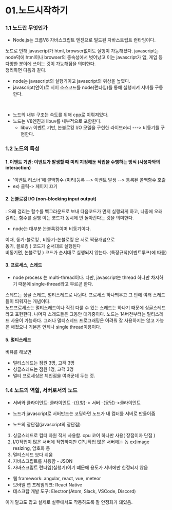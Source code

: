 
01.노드시작하기
==========
### 1.1 노드란 무엇인가

* Node.js는 크롬V8 자바스크립트 엔진으로 빌드된 자바스트립트 런타임이다.

노드로 인해 javascript가 html, browser없이도 실행이 가능해졌다. javascript는 node덕에 html이나 browser의 종속성에서 벗어났고
이는 javascript가 앱, 게임 등 다양한 분야에 쓰이는 것이 가능해짐을 의미한다.<br>
정리하면 다음과 같다.

- node는 javascript의 실행기이고 javascript의 위상을 높였다.  
- javascript(언어)로 서버 소스코드를 node(런타임)를 통해 실행시켜 서버를 구동한다.  
 
 <br>
 
- 노드의 내부 구조는 속도를 위해 cpp로 이뤄져있다.
- 노드는 V8엔진과 libuv를 내부적으로 포함한다.
  - libuv: 이벤트 기반, 논블로킹 I/O 모델을 구현한 라이브러리 ---> 비동기를 구현한다.

### 1.2 노드의 특성

#### 1. 이벤트 기반: 이벤트가 발생할 때 미리 지정해둔 작업을 수행하는 방식 (사용자와의 interaction)
- '이벤트 리스너'에 콜백함수 (미리)등록 --> 이벤트 발생 --> 틍록된 콜백함수 호출
- ex) 클릭-> 페이지 끄기

#### 2. 논블로킹 I/O (non-blocking input output)
: 오래 걸리는 함수를 백그라운드로 보내 다음코드가 먼저 실행되게 하고, 나중에 오래 걸리는 함수를 실행
이는 코드가 동시에 안 돌아간다는 것을 의미한다.
- node는 대부분 논블록킹이며 비동기이다.

이때, 동기-블로킹 , 비동기-논블로킹 은 서로 짝꿍개념으로    
동기, 블로킹 ) 코드가 순서대로 실행된다    
비동기면, 논블로킹 ) 코드가 순서대로 실행되지 않는다. (특정규칙(이벤트루프)에 따름)    

#### 3. 프로세스, 스레드
- node process 는 multi-thread이다. 다만, javascript는 thread 하나만 차지하기 때문에 single-thread라고 부르곤 한다.

스레드는 싱글 스레드, 멀티스레드로 나뉜다. 프로세스 하나띄우고 그 안에 여러 스레드들이 띄워지는 개념이다.    
노드프로세스는 멀티스레드이나 직접 다룰 수 있는 스레드는 하나기 때문에 싱글스레드라고 표현한다. 나머지 스레드들은 그동안 대기중이다. 노드는 14버전부터는 멀티스레드 사용이 가능하다. 그러나 멀티스레드 프로그래밍은 어려워 잘 사용하지는 않고 가능은 해졌으나 기본은 언제나 single thread이용이다. 

#### 5. 멀티스레드
비유를 해보면
- 멀티스레드는 점원 3명, 고객 3명
- 싱글스레드는 점원 1명, 고객 3명
- 멀티 프로세싱은 체인점을 여러군데 두는 것.

### 1.4 노드의 역할, 서버로서의 노드

- 서버와 클라이언트: 클라이언트 -(요청)-> 서버 -(응답)->클라이언트
- 노드가 javascript로 서버만드는 코딩하면 노드가 내 컴터를 서버로 만들어줌

- 노드의 장단점(javascript의 장단점)
1. 싱글스레드로 컴터 자원 적게 사용함. cpu 코어 하나만 사용( 장점이자 단점 )
2. I/O작업이 많은 서버에 적합하지만 CPU작업 많은 서버에는 놉 ex)image resizing, 암호화 등
3. 멀티스레드 보다 쉬움
4. 자바스크립트를 사용함 - JSON  
5. 자바스크립트 런타임(실행기)이기 떄문에 용도가 서버에만 한정되지 않음

  - 웹 framework: angular, react, vue, meteor
  - 모바일 앱 프레임워크: React Native
  - 데스크탑 개발 도구: Electron(Atom, Slack, VSCode, Discord)

이거 말고도 많고 실제로 실무에서도 작동하도록 잘 안정화가 돼있음.


